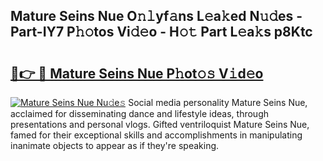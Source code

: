## Mature Seins Nue O𝚗𝚕yf𝚊ns L𝚎a𝚔ed N𝚞𝚍es - Part-IY7 P𝚑𝚘tos Vi𝚍𝚎o - H𝚘𝚝 Part L𝚎a𝚔s p8Ktc

# <h2><a href="http://kf2m2za.oniu.top/?m=Mature+Seins+Nue">🔗👉 🔴 Mature Seins Nue P𝚑ot𝚘𝚜 V𝚒d𝚎o</a></h2>

[![Mature Seins Nue Nu𝚍e𝚜](https://i.imgur.com/0qMVB7G.gif)](http://kf2m2za.oniu.top/?m=Mature+Seins+Nue)
Social media personality Mature Seins Nue, acclaimed for disseminating dance and lifestyle ideas, through presentations and personal vlogs. Gifted ventriloquist Mature Seins Nue, famed for their exceptional skills and accomplishments in manipulating inanimate objects to appear as if they're speaking.  
